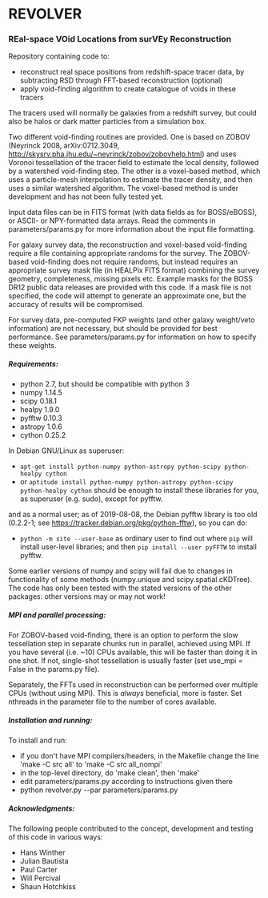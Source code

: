 # REVOLVER

### REal-space VOid Locations from surVEy Reconstruction

Repository containing code to:

   - reconstruct real space positions from redshift-space tracer data, by subtracting RSD through FFT-based reconstruction (optional)
   - apply void-finding algorithm to create catalogue of voids in these tracers

The tracers used will normally be galaxies from a redshift survey, but could also be halos or dark matter
particles from a simulation box.

Two different void-finding routines are provided. One is based on ZOBOV (Neyrinck 2008, arXiv:0712.3049,
http://skysrv.pha.jhu.edu/~neyrinck/zobov/zobovhelp.html) and uses Voronoi tessellation of the tracer field to estimate
the local density, followed by a watershed void-finding step. The other is a voxel-based method, which uses a
particle-mesh interpolation to estimate the tracer density, and then uses a similar watershed algorithm. The
voxel-based method is under development and has not been fully tested yet.

Input data files can be in FITS format (with data fields as for BOSS/eBOSS), or ASCII- or NPY-formatted data arrays.
Read the comments in parameters/params.py for more information about the input file formatting.

For galaxy survey data, the reconstruction and voxel-based void-finding require a file containing appropriate
randoms for the survey. The ZOBOV-based void-finding does not require randoms, but instead requires an appropriate
survey mask file (in HEALPix FITS format) combining the survey geometry, completeness, missing pixels etc. Example masks
for the BOSS DR12 public data releases are provided with this code. If a mask file is not specified, the code will
attempt to generate an approximate one, but the accuracy of results will be compromised.

For survey data, pre-computed FKP weights (and other galaxy weight/veto information) are not necessary, but should be
provided for best performance. See parameters/params.py for information on how to specify these weights.

##### Requirements:
   - python 2.7, but should be compatible with python 3
   - numpy 1.14.5
   - scipy 0.18.1
   - healpy 1.9.0
   - pyfftw 0.10.3
   - astropy 1.0.6
   - cython 0.25.2

In Debian GNU/Linux as superuser:
   - `apt-get install python-numpy python-astropy python-scipy python-healpy cython`
   - or `aptitude install python-numpy python-astropy python-scipy python-healpy cython`
should be enough to install these libraries for you, as superuser
(e.g. sudo), except for pyfftw.

and as a normal user; as of 2019-08-08, the Debian pyfftw library is
too old (0.2.2-1; see https://tracker.debian.org/pkg/python-fftw),
so you can do:
   - `python -m site --user-base` as ordinary user to find out where `pip` will install
      user-level libraries; and then `pip install --user pyFFTW` to install pyfftw.


Some earlier versions of numpy and scipy will fail due to changes in functionality of some methods (numpy.unique
and scipy.spatial.cKDTree). The code has only been tested with the stated versions of the other packages: other versions
may or may not work!

##### MPI and parallel processing:
For ZOBOV-based void-finding, there is an option to perform the slow tessellation step in
separate chunks run in parallel, achieved using MPI. If you have several (i.e. ~10) CPUs available, this will
be faster than doing it in one shot. If not, single-shot tessellation is usually faster (set use_mpi = False in the
params.py file).

Separately, the FFTs used in reconstruction can be performed over multiple CPUs (without using MPI). This is *always*
beneficial, more is faster. Set nthreads in the parameter file to the number of cores available.

##### Installation and running:
To install and run:
   - if you don't have MPI compilers/headers, in the Makefile change the line 'make -C src all' to 'make -C src all_nompi'
   - in the top-level directory, do 'make clean', then 'make'
   - edit parameters/params.py according to instructions given there
   - python revolver.py --par parameters/params.py

##### Acknowledgments:

The following people contributed to the concept, development and testing of this code in various ways:
   - Hans Winther
   - Julian Bautista
   - Paul Carter
   - Will Percival
   - Shaun Hotchkiss
